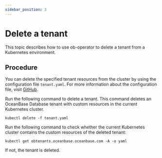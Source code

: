 ```yaml
---
sidebar_position: 3
---
```


# Delete a tenant

This topic describes how to use ob-operator to delete a tenant from a Kubernetes environment.

## Procedure

You can delete the specified tenant resources from the cluster by using the configuration file `tenant.yaml`. For more information about the configuration file, visit [GitHub](https://github.com/oceanbase/ob-operator/blob/2.3.1_release/example/tenant/tenant.yaml).

Run the following command to delete a tenant. This command deletes an OceanBase Database tenant with custom resources in the current Kubernetes cluster.

```shell
kubectl delete -f tenant.yaml
```

Run the following command to check whether the current Kubernetes cluster contains the custom resources of the deleted tenant:

```shell
kubectl get obtenants.oceanbase.oceanbase.com -A -o yaml
```

If not, the tenant is deleted.
